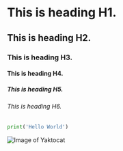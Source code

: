 # This is heading H1.
## This is heading H2.
### This is heading H3.
#### This is heading H4.
##### This is heading H5.
###### This is heading H6.

``` python
print('Hello World')
```

![Image of Yaktocat](https://octodex.github.com/images/yaktocat.png)
